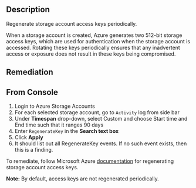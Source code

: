 ## Description

Regenerate storage account access keys periodically.

When a storage account is created, Azure generates two 512-bit storage access keys, which are used for authentication when the storage account is accessed. Rotating these keys periodically ensures that any inadvertent access or exposure does not result in these keys being compromised.

## Remediation

## From Console

1. Login to Azure Storage Accounts
2. For each selected storage account, go to `Activity` log from side bar
3. Under **Timespan** drop-down, select Custom and choose Start time and End time such that it ranges 90 days
4. Enter `RegenerateKey` in the **Search text box**
5. Click **Apply**
6. It should list out all RegenerateKey events. If no such event exists, then this is a finding.

To remediate, follow Microsoft Azure [documentation](https://docs.microsoft.com/en-us/azure/storage/common/storage-create-storage-account#regenerate-storage-access-keys) for regenerating storage account access keys.

**Note:** By default, access keys are not regenerated periodically.
